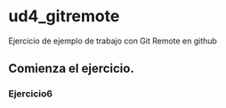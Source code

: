 # ud4_gitremote
Ejercicio de ejemplo de trabajo con Git Remote en github

## Comienza el ejercicio.
### Ejercicio6
